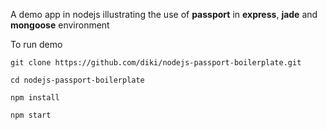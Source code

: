 A demo app in nodejs illustrating the use of **passport** in **express**, **jade** and **mongoose** environment

To run demo

    git clone https://github.com/diki/nodejs-passport-boilerplate.git

    cd nodejs-passport-boilerplate

    npm install

    npm start